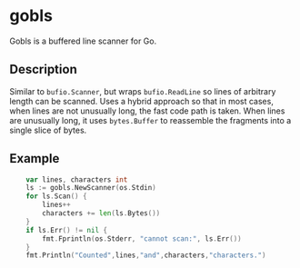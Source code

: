 # gobls

Gobls is a buffered line scanner for Go.

## Description

Similar to `bufio.Scanner`, but wraps `bufio.ReadLine` so lines of
arbitrary length can be scanned. Uses a hybrid approach so that in
most cases, when lines are not unusually long, the fast code path is
taken. When lines are unusually long, it uses `bytes.Buffer` to
reassemble the fragments into a single slice of bytes.

## Example

```Go
    var lines, characters int
    ls := gobls.NewScanner(os.Stdin)
    for ls.Scan() {
        lines++
        characters += len(ls.Bytes())
    }
    if ls.Err() != nil {
        fmt.Fprintln(os.Stderr, "cannot scan:", ls.Err())
    }
    fmt.Println("Counted",lines,"and",characters,"characters.")
```
